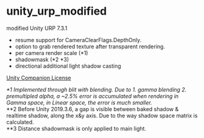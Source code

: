 # unity_urp_modified
modified Unity URP 7.3.1

+ resume support for CameraClearFlags.DepthOnly.
+ option to grab rendered texture after transparent rendering.
+ per camera render scale (\*1)
+ shadowmask (\*2 \*3)
+ directional additional light shadow casting

[Unity Companion License](https://unity3d.com/legal/licenses/Unity_Companion_License)

*\*1 Implemented through blit with blending. Due to 1. gamma blending 2. premultipled alpha, a ~2.5% error is accumulated when rendering in Gamma space, in Linear space, the error is much smaller.*<br/>
*\*2 Before Unity 2019.3.6, a gap is visible between baked shadow & realtime shadow, along the x&y axis. Due to the way shadow space matrix is calculated.<br/>
*\*3 Distance shadowmask is only applied to main light.<br/>
